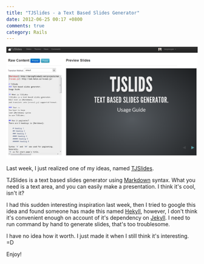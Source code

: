 ```yaml
---
title: "TJSlides - a Text Based Slides Generator"
date: 2012-06-25 00:17 +0800
comments: true
category: Rails
---
```


[TJSlides]: http://tjslides.herokuapp.com
[Markdown]: http://daringfireball.net/projects/markdown/
[Hekyll]: https://github.com/bmcmurray/hekyll
[Jekyll]: https://github.com/mojombo/jekyll

![](/images/tjslides.png)

Last week, I just realized one of my ideas, named [TJSlides].

TJSlides is a text based slides generator using [Markdown] syntax. What you need is a text area, and you can easily make a presentation. I think it's cool, isn't it?

I had this sudden interesting inspiration last week, then I tried to google this idea and found someone has made this named [Hekyll], however, I don't think it's convenient enough on account of it's dependency on [Jekyll]. I need to run command by hand to generate slides, that's too troublesome.

I have no idea how it worth. I just made it when I still think it's interesting. =D

Enjoy!